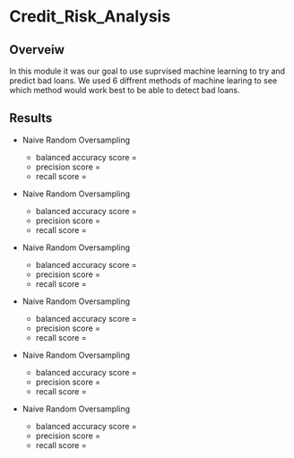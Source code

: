 # Credit_Risk_Analysis
## Overveiw
In this module it was our goal to use suprvised machine learning to try and predict bad loans. We used 6 diffrent methods of machine learing to see which method would work best to be able to detect bad loans.

## Results
* Naive Random Oversampling
  * balanced accuracy score =
  * precision score = 
  * recall score =

* Naive Random Oversampling
  * balanced accuracy score =
  * precision score = 
  * recall score =

* Naive Random Oversampling
  * balanced accuracy score =
  * precision score = 
  * recall score =

* Naive Random Oversampling
  * balanced accuracy score =
  * precision score = 
  * recall score =

* Naive Random Oversampling
  * balanced accuracy score =
  * precision score = 
  * recall score =

* Naive Random Oversampling
  * balanced accuracy score =
  * precision score = 
  * recall score =


